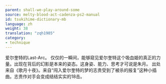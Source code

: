 ```yaml
---
parent: shall-we-play-around-some
source: melty-blood-act-cadenza-ps2-manual
id: tsukihime-dictionary-mb
language: zh
weight: 38
translation: "zqh1985"
category:
- technique
---
```


爱尔奎特的Last-Arc。
仅仅的一瞬间，能够窥见爱尔奎特这个吸血姫的真正的力量。出现在背后的幻影是本来的姿态。这身姿、能力、思考才可说是朱月。
出处来自《歌月十夜》。来自“闯入爱尔奎特的梦的志贵受到了被杀的报复”这种小插曲。志贵作对手会变成结结实实的18击。
